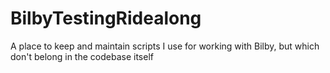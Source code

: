 # BilbyTestingRidealong
A place to keep and maintain scripts I use for working with Bilby, but which don't belong in the codebase itself

